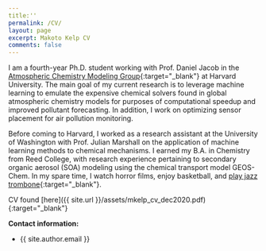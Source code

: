 ```yaml
---
title:''
permalink: /CV/
layout: page
excerpt: Makoto Kelp CV
comments: false
---
```

I am a fourth-year Ph.D. student working with Prof. Daniel Jacob in the [Atmospheric Chemistry Modeling Group](http://acmg.seas.harvard.edu/index.html){:target="_blank"} at Harvard University. The main goal of my current research is to leverage machine learning to emulate the expensive chemical solvers found in global atmospheric chemistry models for purposes of computational speedup and improved pollutant forecasting. In addition, I work on optimizing sensor placement for air pollution monitoring. 

Before coming to Harvard, I worked as a research assistant at the University of Washington with Prof. Julian Marshall on the application of machine learning methods to chemical mechanisms. I earned my B.A. in Chemistry from Reed College, with research experience pertaining to secondary organic aerosol (SOA) modeling using the chemical transport model GEOS-Chem. In my spare time, I watch horror films, enjoy basketball, and [play jazz trombone](https://soundcloud.com/philosophytalk/it-dont-mean-a-thing-from-your-lying-eyes-112915){:target="_blank"}.

CV found [here]({{ site.url }}/assets/mkelp_cv_dec2020.pdf){:target="_blank"}


**Contact information:**
- {{ site.author.email }}
